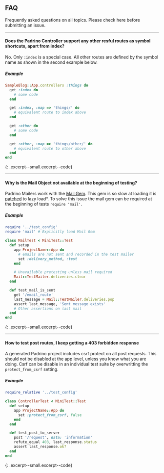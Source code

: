 ## FAQ

Frequently asked questions on all topics. Please check here before submitting an issue.

---

#### Does the Padrino Controller support any other resful routes as symbol shortcuts, apart from index?

No. Only `:index` is a special case. All other routes are defined by the symbol name as shown in the second example below.

##### Example
~~~ ruby
SampleBlog::App.controllers :things do
  get :index do
    # some code
  end

  get :index, :map => 'things/' do
    # equivalent route to index above
  end

  get :other do
    # some code
  end

  get :other, :map => 'things/other/' do
    # equivalent route to other above
  end
end
~~~
{: .excerpt--small.excerpt--code}

---

#### Why is the Mail Object not available at the beginning of testing?

Padrino Mailers work with the [Mail Gem](https://github.com/mikel/mail). This gem is so slow at loading it is [patched](https://github.com/padrino/padrino-framework/blob/ca2825f0a6fd90e61f07d7a0112c79414b46b7e4/padrino-mailer/lib/padrino-mailer.rb#L44-L47) to lazy load*. To solve this issue the mail gem can be required at the beginning of tests `require 'mail'`.

##### Example

~~~ ruby
require '../test_config'
require 'mail' # Explicitly load Mail Gem

class MailTest < MiniTest::Test
  def setup
    app ProjectName::App do
      # emails are not sent and recorded in the test mailer
      set :delivery_method, :test
    end

    # Unavailable pretesting unless mail required
    Mail::TestMailer.deliveries.clear
  end

  def test_mail_is_sent
    get '/email_route'
    last_message = Mail::TestMailer.deliveries.pop
    assert last_message, 'Sent message exists'
    # Other assertions on last mail
  end
end
~~~
{: .excerpt--small.excerpt--code}

---

#### How to test post routes, I keep getting a 403 forbidden response

A generated Padrino project includes csrf protect on all post requests. This should not be disabled at the app level, unless you know what you are doing. Csrf can be disable in an individual test suite by overwritting the `protect_from_csrf` setting.

##### Example

~~~ ruby
require_relative '../test_config'

class ControllerTest < MiniTest::Test
  def setup
    app ProjectName::App do
      set :protect_from_csrf, false
    end
  end

  def test_post_to_server
    post '/request', data: 'information'
    refute_equal 403, last_response.status
    assert last_response.ok?
  end
end
~~~
{: .excerpt--small.excerpt--code}
